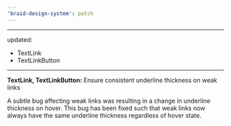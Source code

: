 ```yaml
---
'braid-design-system': patch
---
```


---
updated:
  - TextLink
  - TextLinkButton
---

**TextLink, TextLinkButton:** Ensure consistent underline thickness on weak links

A subtle bug affecting weak links was resulting in a change in underline thickness on hover.
This bug has been fixed such that weak links now always have the same underline thickness regardless of hover state.
